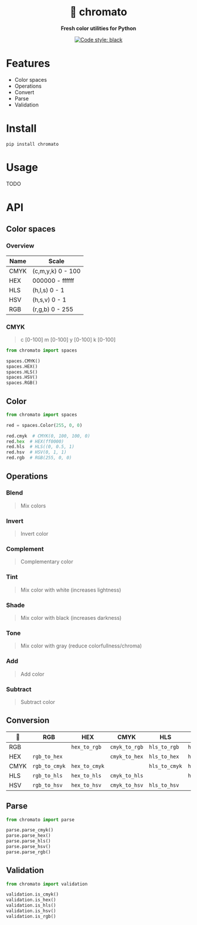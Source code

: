 <div align="center">
    <h1>🍅 chromato</h1>
    <p>
        <b>Fresh color utilities for Python</b>
    </p>

<!--![test](https://github.com/vikpe/chromato/workflows/test/badge.svg?branch=master) [![codecov](https://codecov.io/gh/vikpe/chromato/branch/master/graph/badge.svg)](https://codecov.io/gh/vikpe/chromato)-->
[![Code style: black](https://img.shields.io/badge/code%20style-black-000000.svg)](https://github.com/psf/black)

</div>

# Features

* Color spaces
* Operations
* Convert
* Parse
* Validation

# Install

```shell
pip install chromato
```

# Usage

TODO

# API

## Color spaces

### Overview
Name | Scale
---|---
CMYK | (c,m,y,k) 0 - 100
HEX | 000000 - ffffff
HLS | (h,l,s) 0 - 1
HSV | (h,s,v) 0 - 1
RGB | (r,g,b) 0 - 255

### CMYK

> c [0-100] m [0-100] y [0-100] k [0-100]

```python
from chromato import spaces

spaces.CMYK()
spaces.HEX()
spaces.HLS()
spaces.HSV()
spaces.RGB()
```

## Color

```python
from chromato import spaces

red = spaces.Color(255, 0, 0)

red.cmyk  # CMYK(0, 100, 100, 0)
red.hex  # HEX(ff0000)
red.hls  # HLS((0, 0.5, 1)
red.hsv  # HSV(0, 1, 1)
red.rgb  # RGB(255, 0, 0)
```

## Operations

### Blend

> Mix colors

### Invert

> Invert color

### Complement

> Complementary color

### Tint

> Mix color with white (increases lightness)

### Shade

> Mix color with black (increases darkness)

### Tone

> Mix color with gray (reduce colorfullness/chroma)

### Add

> Add color

### Subtract

> Subtract color

## Conversion

🔀 | RGB | HEX | CMYK | HLS | HSV
---|---|---|---|---|---
RGB  | <!-- null --> | `hex_to_rgb`  | `cmyk_to_rgb` | `hls_to_rgb`  | `hsv_to_rgb`
HEX  | `rgb_to_hex`  | <!-- null --> | `cmyk_to_hex` | `hls_to_hex`  | `hsv_to_hex`
CMYK | `rgb_to_cmyk` | `hex_to_cmyk` | <!-- null --> | `hls_to_cmyk` | `hsv_to_cmyk`
HLS  | `rgb_to_hls`  | `hex_to_hls`  | `cmyk_to_hls` | <!-- null --> | `hsv_to_hls`
HSV  | `rgb_to_hsv`  | `hex_to_hsv`  | `cmyk_to_hsv` | `hls_to_hsv`  | <!-- null -->

## Parse

```python
from chromato import parse

parse.parse_cmyk()
parse.parse_hex()
parse.parse_hls()
parse.parse_hsv()
parse.parse_rgb()
```

## Validation

```python
from chromato import validation

validation.is_cmyk()
validation.is_hex()
validation.is_hls()
validation.is_hsv()
validation.is_rgb()
```
